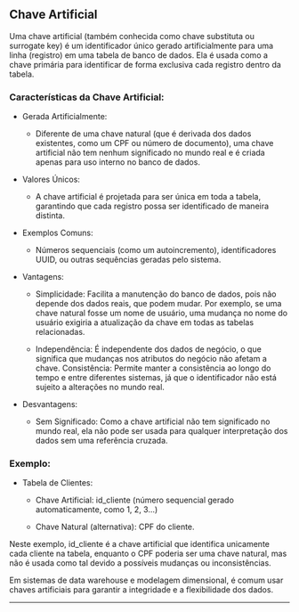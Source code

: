 
## Chave Artificial

Uma chave artificial (também conhecida como chave substituta ou surrogate key) é um identificador único gerado artificialmente para uma linha (registro) em uma tabela de banco de dados. Ela é usada como a chave primária para identificar de forma exclusiva cada registro dentro da tabela.

### Características da Chave Artificial:

- Gerada Artificialmente:
    - Diferente de uma chave natural (que é derivada dos dados existentes, como um CPF ou número de documento), uma chave artificial não tem nenhum significado no mundo real e é criada apenas para uso interno no banco de dados.

- Valores Únicos:
    - A chave artificial é projetada para ser única em toda a tabela, garantindo que cada registro possa ser identificado de maneira distinta.

- Exemplos Comuns:
    - Números sequenciais (como um autoincremento), identificadores UUID, ou outras sequências geradas pelo sistema.

- Vantagens:
    - Simplicidade: Facilita a manutenção do banco de dados, pois não depende dos dados reais, que podem mudar. Por exemplo, se uma chave natural fosse um nome de usuário, uma mudança no nome do usuário exigiria a atualização da chave em todas as tabelas relacionadas.
        
    - Independência: É independente dos dados de negócio, o que significa que mudanças nos atributos do negócio não afetam a chave.
        Consistência: Permite manter a consistência ao longo do tempo e entre diferentes sistemas, já que o identificador não está sujeito a alterações no mundo real.

- Desvantagens:
    - Sem Significado: Como a chave artificial não tem significado no mundo real, ela não pode ser usada para qualquer interpretação dos dados sem uma referência cruzada.

### Exemplo:

- Tabela de Clientes:
    - Chave Artificial: id_cliente (número sequencial gerado automaticamente, como 1, 2, 3...)
    
    - Chave Natural (alternativa): CPF do cliente.

Neste exemplo, id_cliente é a chave artificial que identifica unicamente cada cliente na tabela, enquanto o CPF poderia ser uma chave natural, mas não é usada como tal devido a possíveis mudanças ou inconsistências.

Em sistemas de data warehouse e modelagem dimensional, é comum usar chaves artificiais para garantir a integridade e a flexibilidade dos dados.

---